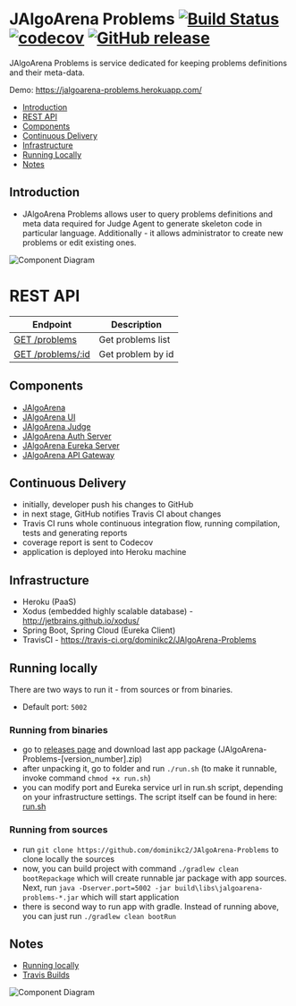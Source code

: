 # JAlgoArena Problems [![Build Status](https://travis-ci.org/dominikc2/JAlgoArena-Problems.svg?branch=master)](https://travis-ci.org/dominikc2/JAlgoArena-Problems) [![codecov](https://codecov.io/gh/dominikc2/JAlgoArena-Problems/branch/master/graph/badge.svg)](https://codecov.io/gh/dominikc2/JAlgoArena-Problems) [![GitHub release](https://img.shields.io/github/release/dominikc2/jalgoarena-problems.svg)]()

JAlgoArena Problems is service dedicated for keeping problems definitions and their meta-data.

Demo: https://jalgoarena-problems.herokuapp.com/

- [Introduction](#introduction)
- [REST API](#rest-api)
- [Components](#components)
- [Continuous Delivery](#continuous-delivery)
- [Infrastructure](#infrastructure)
- [Running Locally](#running-locally)
- [Notes](#notes)

## Introduction

- JAlgoArena Problems allows user to query problems definitions and meta data required for Judge Agent to generate skeleton code in particular language. Additionally - it allows administrator to create new problems or edit existing ones.

![Component Diagram](https://github.com/dominikc2/JAlgoArena-Problems/raw/master/design/component_diagram.png)

# REST API

| Endpoint | Description |
| ---- | --------------- |
| [GET /problems](https://jalgoarena-problems.herokuapp.com/problems) | Get problems list |
| [GET /problems/:id](https://jalgoarena-problems.herokuapp.com/problems/fib) | Get problem by id |

## Components

- [JAlgoArena](https://github.com/dominikc2/JAlgoArena)
- [JAlgoArena UI](https://github.com/dominikc2/JAlgoArena-UI)
- [JAlgoArena Judge](https://github.com/dominikc2/JAlgoArena-Judge)
- [JAlgoArena Auth Server](https://github.com/dominikc2/JAlgoArena-Auth)
- [JAlgoArena Eureka Server](https://github.com/dominikc2/JAlgoArena-Eureka)
- [JAlgoArena API Gateway](https://github.com/dominikc2/JAlgoArena-API)

## Continuous Delivery

- initially, developer push his changes to GitHub
- in next stage, GitHub notifies Travis CI about changes
- Travis CI runs whole continuous integration flow, running compilation, tests and generating reports
- coverage report is sent to Codecov
- application is deployed into Heroku machine

## Infrastructure

- Heroku (PaaS)
- Xodus (embedded highly scalable database) - http://jetbrains.github.io/xodus/
- Spring Boot, Spring Cloud (Eureka Client)
- TravisCI - https://travis-ci.org/dominikc2/JAlgoArena-Problems

## Running locally

There are two ways to run it - from sources or from binaries.
- Default port: `5002`

### Running from binaries
- go to [releases page](https://github.com/dominikc2/JAlgoArena-Problems/releases) and download last app package (JAlgoArena-Problems-[version_number].zip)
- after unpacking it, go to folder and run `./run.sh` (to make it runnable, invoke command `chmod +x run.sh`)
- you can modify port and Eureka service url in run.sh script, depending on your infrastructure settings. The script itself can be found in here: [run.sh](run.sh)

### Running from sources
- run `git clone https://github.com/dominikc2/JAlgoArena-Problems` to clone locally the sources
- now, you can build project with command `./gradlew clean bootRepackage` which will create runnable jar package with app sources. Next, run `java -Dserver.port=5002 -jar build\libs\jalgoarena-problems-*.jar` which will start application
- there is second way to run app with gradle. Instead of running above, you can just run `./gradlew clean bootRun`

## Notes
- [Running locally](https://github.com/dominikc2/jalgoarena/wiki)
- [Travis Builds](https://travis-ci.org/dominikc2)

![Component Diagram](https://github.com/dominikc2/JAlgoArena/raw/master/design/JAlgoArena_Logo.png)
